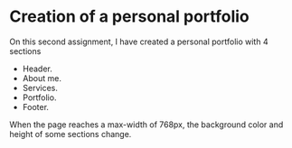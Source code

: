 # Creation of a personal portfolio

On this second assignment, I have created a personal portfolio with 4 sections


- Header.
- About me.
- Services.
- Portfolio.
- Footer.

When the page reaches a max-width of 768px, the background color and height of some sections change.